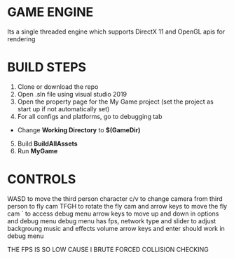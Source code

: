 # GAME ENGINE 
Its a single threaded engine which supports DirectX 11 and OpenGL apis for rendering

# BUILD STEPS
1. Clone or download the repo
2. Open .sln file using visual studio 2019
3. Open the property page for the My Game project (set the project as start up if not automatically set)
4. For all configs and platforms, go to debugging tab 
  * Change **Working Directory** to **$(GameDir)**
5. Build **BuildAllAssets**
6. Run **MyGame**

# CONTROLS
WASD to move the third person character
c/v to change camera from third person to fly cam
TFGH to rotate the fly cam and arrow keys to move the fly cam
` to access debug menu
arrow keys to move up and down in options and debug menu
debug menu has fps, network type and slider to adjust backgroung music and effects volume
arrow keys and enter should work in debug menu


THE FPS IS SO LOW CAUSE I BRUTE FORCED COLLISION CHECKING
